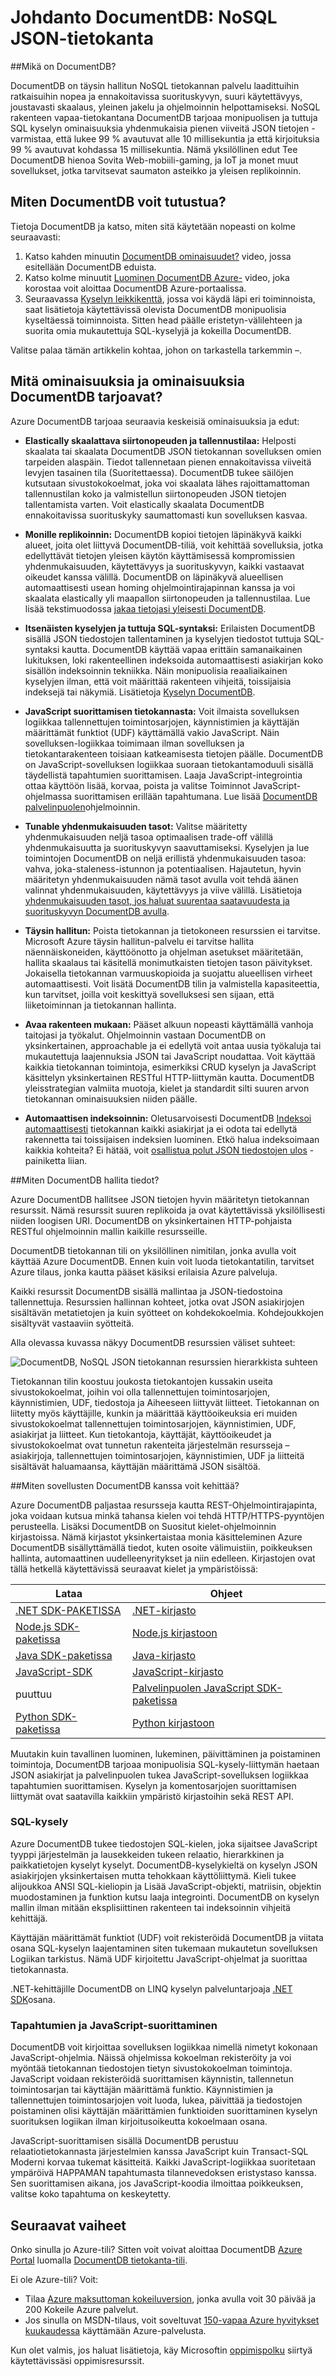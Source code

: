 <properties 
    pageTitle="Johdanto DocumentDB, JSON tietokannan | Microsoft Azure" 
    description="Lisätietoja Azure DocumentDB NoSQL JSON-tietokantaan. Tämä asiakirja-tietokanta on luotu big datasta ja joustavasti skaalattavuus suuren käytettävyyden." 
    keywords="JSON-tietokantaan, asiakirjan tietokanta"
    services="documentdb" 
    authors="mimig1" 
    manager="jhubbard" 
    editor="monicar" 
    documentationCenter=""/>

<tags 
    ms.service="documentdb" 
    ms.workload="data-services" 
    ms.tgt_pltfrm="na" 
    ms.devlang="na" 
    ms.topic="get-started-article" 
    ms.date="09/13/2016" 
    ms.author="mimig"/>

# <a name="introduction-to-documentdb-a-nosql-json-database"></a>Johdanto DocumentDB: NoSQL JSON-tietokanta

##<a name="what-is-documentdb"></a>Mikä on DocumentDB?

DocumentDB on täysin hallitun NoSQL tietokannan palvelu laadittuihin ratkaisuihin nopea ja ennakoitavissa suorituskyvyn, suuri käytettävyys, joustavasti skaalaus, yleinen jakelu ja ohjelmoinnin helpottamiseksi. NoSQL rakenteen vapaa-tietokantana DocumentDB tarjoaa monipuolisen ja tuttuja SQL kyselyn ominaisuuksia yhdenmukaisia pienen viiveitä JSON tietojen - varmistaa, että lukee 99 % avautuvat alle 10 millisekuntia ja että kirjoituksia 99 % avautuvat kohdassa 15 millisekuntia. Nämä yksilöllinen edut Tee DocumentDB hienoa Sovita Web-mobiili-gaming, ja IoT ja monet muut sovellukset, jotka tarvitsevat saumaton asteikko ja yleisen replikoinnin.

## <a name="how-can-i-learn-about-documentdb"></a>Miten DocumentDB voit tutustua? 

Tietoja DocumentDB ja katso, miten sitä käytetään nopeasti on kolme seuraavasti: 

1. Katso kahden minuutin [DocumentDB ominaisuudet?](https://azure.microsoft.com/documentation/videos/what-is-azure-documentdb/) video, jossa esitellään DocumentDB eduista.
2. Katso kolme minuutit [Luominen DocumentDB Azure-](https://azure.microsoft.com/documentation/videos/create-documentdb-on-azure/) video, joka korostaa voit aloittaa DocumentDB Azure-portaalissa.
3. Seuraavassa [Kyselyn leikkikenttä](http://www.documentdb.com/sql/demo), jossa voi käydä läpi eri toiminnoista, saat lisätietoja käytettävissä olevista DocumentDB monipuolisia kyseltäessä toiminnoista. Sitten head päälle eristetyn-välilehteen ja suorita omia mukautettuja SQL-kyselyjä ja kokeilla DocumentDB.

Valitse palaa tämän artikkelin kohtaa, johon on tarkastella tarkemmin –.  

## <a name="what-capabilities-and-key-features-does-documentdb-offer"></a>Mitä ominaisuuksia ja ominaisuuksia DocumentDB tarjoavat?  

Azure DocumentDB tarjoaa seuraavia keskeisiä ominaisuuksia ja edut:

-   **Elastically skaalattava siirtonopeuden ja tallennustilaa:** Helposti skaalata tai skaalata DocumentDB JSON tietokannan sovelluksen omien tarpeiden alaspäin. Tiedot tallennetaan pienen ennakoitavissa viiveitä levyjen tasainen tila (Suoritettaessa). DocumentDB tukee säilöjen kutsutaan sivustokokoelmat, joka voi skaalata lähes rajoittamattoman tallennustilan koko ja valmistellun siirtonopeuden JSON tietojen tallentamista varten. Voit elastically skaalata DocumentDB ennakoitavissa suorituskyky saumattomasti kun sovelluksen kasvaa. 

-   **Monille replikoinnin:** DocumentDB kopioi tietojen läpinäkyvä kaikki alueet, joita olet liittyvä DocumentDB-tiliä, voit kehittää sovelluksia, jotka edellyttävät tietojen yleisen käytön käyttämisessä kompromissien yhdenmukaisuuden, käytettävyys ja suorituskyvyn, kaikki vastaavat oikeudet kanssa välillä. DocumentDB on läpinäkyvä alueellisen automaattisesti usean homing ohjelmointirajapinnan kanssa ja voi skaalata elastically yli maapallon siirtonopeuden ja tallennustilaa. Lue lisää tekstimuodossa [jakaa tietojasi yleisesti DocumentDB](documentdb-distribute-data-globally.md).

-   **Itsenäisten kyselyjen ja tuttuja SQL-syntaksi:** Erilaisten DocumentDB sisällä JSON tiedostojen tallentaminen ja kyselyjen tiedostot tuttuja SQL-syntaksi kautta. DocumentDB käyttää vapaa erittäin samanaikainen lukituksen, loki rakenteellinen indeksoida automaattisesti asiakirjan koko sisällön indeksoinnin tekniikka. Näin monipuolisia reaaliaikainen kyselyjen ilman, että voit määrittää rakenteen vihjeitä, toissijaisia indeksejä tai näkymiä. Lisätietoja [Kyselyn DocumentDB](documentdb-sql-query.md). 

-   **JavaScript suorittamisen tietokannasta:** Voit ilmaista sovelluksen logiikkaa tallennettujen toimintosarjojen, käynnistimien ja käyttäjän määrittämät funktiot (UDF) käyttämällä vakio JavaScript. Näin sovelluksen-logiikkaa toimimaan ilman sovelluksen ja tietokantarakenteen toisiaan katkeamisesta tietojen päälle. DocumentDB on JavaScript-sovelluksen logiikkaa suoraan tietokantamoduuli sisällä täydellistä tapahtumien suorittamisen. Laaja JavaScript-integrointia ottaa käyttöön lisää, korvaa, poista ja valitse Toiminnot JavaScript-ohjelmassa suorittamisen erillään tapahtumana. Lue lisää [DocumentDB palvelinpuolen](documentdb-programming.md)ohjelmoinnin.

-   **Tunable yhdenmukaisuuden tasot:** Valitse määritetty yhdenmukaisuuden neljä tasoa optimaalisen trade-off välillä yhdenmukaisuutta ja suorituskyvyn saavuttamiseksi. Kyselyjen ja lue toimintojen DocumentDB on neljä erillistä yhdenmukaisuuden tasoa: vahva, joka-staleness-istunnon ja potentiaalisen. Hajautetun, hyvin määritetyn yhdenmukaisuuden nämä tasot avulla voit tehdä äänen valinnat yhdenmukaisuuden, käytettävyys ja viive välillä. Lisätietoja [yhdenmukaisuuden tasot, jos haluat suurentaa saatavuudesta ja suorituskyvyn DocumentDB avulla](documentdb-consistency-levels.md).

-   **Täysin hallitun:** Poista tietokannan ja tietokoneen resurssien ei tarvitse. Microsoft Azure täysin hallitun-palvelu ei tarvitse hallita näennäiskoneiden, käyttöönotto ja ohjelman asetukset määritetään, hallita skaalaus tai käsitellä monimutkaisten tietojen tason päivitykset. Jokaisella tietokannan varmuuskopioida ja suojattu alueellisen virheet automaattisesti. Voit lisätä DocumentDB tilin ja valmistella kapasiteettia, kun tarvitset, joilla voit keskittyä sovelluksesi sen sijaan, että liiketoiminnan ja tietokannan hallinta. 

-   **Avaa rakenteen mukaan:** Pääset alkuun nopeasti käyttämällä vanhoja taitojasi ja työkalut. Ohjelmoinnin vastaan DocumentDB on yksinkertainen, approachable ja ei edellytä voit antaa uusia työkaluja tai mukautettuja laajennuksia JSON tai JavaScript noudattaa. Voit käyttää kaikkia tietokannan toimintoja, esimerkiksi CRUD kyselyn ja JavaScript käsittelyn yksinkertainen RESTful HTTP-liittymän kautta. DocumentDB yleisstrategian valmiita muotoja, kielet ja standardit silti suuren arvon tietokannan ominaisuuksien niiden päälle.

-   **Automaattisen indeksoinnin:** Oletusarvoisesti DocumentDB [Indeksoi automaattisesti](documentdb-indexing.md) tietokannan kaikki asiakirjat ja ei odota tai edellytä rakennetta tai toissijaisen indeksien luominen. Etkö halua indeksoimaan kaikkia kohteita? Ei hätää, voit [osallistua polut JSON tiedostojen ulos](documentdb-indexing-policies.md) -painiketta liian.

##<a name="data-management"></a>Miten DocumentDB hallita tiedot?

Azure DocumentDB hallitsee JSON tietojen hyvin määritetyn tietokannan resurssit. Nämä resurssit suuren replikoida ja ovat käytettävissä yksilöllisesti niiden loogisen URI. DocumentDB on yksinkertainen HTTP-pohjaista RESTful ohjelmoinnin mallin kaikille resursseille. 

DocumentDB tietokannan tili on yksilöllinen nimitilan, jonka avulla voit käyttää Azure DocumentDB. Ennen kuin voit luoda tietokantatilin, tarvitset Azure tilaus, jonka kautta pääset käsiksi erilaisia Azure palveluja. 

Kaikki resurssit DocumentDB sisällä mallintaa ja JSON-tiedostoina tallennettuja. Resurssien hallinnan kohteet, jotka ovat JSON asiakirjojen sisältävän metatietojen ja kuin syötteet on kohdekokoelmia. Kohdejoukkojen sisältyvät vastaaviin syötteitä.

Alla olevassa kuvassa näkyy DocumentDB resurssien väliset suhteet:

![DocumentDB, NoSQL JSON tietokannan resurssien hierarkkista suhteen][1] 

Tietokannan tilin koostuu joukosta tietokantojen kussakin useita sivustokokoelmat, joihin voi olla tallennettujen toimintosarjojen, käynnistimien, UDF, tiedostoja ja Aiheeseen liittyvät liitteet. Tietokannan on liitetty myös käyttäjille, kunkin ja määrittää käyttöoikeuksia eri muiden sivustokokoelmat tallennettujen toimintosarjojen, käynnistimien, UDF, asiakirjat ja liitteet. Kun tietokantoja, käyttäjät, käyttöoikeudet ja sivustokokoelmat ovat tunnetun rakenteita järjestelmän resursseja – asiakirjoja, tallennettujen toimintosarjojen, käynnistimien, UDF ja liitteitä sisältävät haluamaansa, käyttäjän määrittämä JSON sisältöä.  

##<a name="develop"></a>Miten sovellusten DocumentDB kanssa voit kehittää?

Azure DocumentDB paljastaa resursseja kautta REST-Ohjelmointirajapinta, joka voidaan kutsua minkä tahansa kielen voi tehdä HTTP/HTTPS-pyyntöjen perusteella. Lisäksi DocumentDB on Suositut kielet-ohjelmoinnin kirjastoissa. Nämä kirjastot yksinkertaistaa monia käsitteleminen Azure DocumentDB sisällyttämällä tiedot, kuten osoite välimuistiin, poikkeuksen hallinta, automaattinen uudelleenyritykset ja niin edelleen. Kirjastojen ovat tällä hetkellä käytettävissä seuraavat kielet ja ympäristöissä:  

Lataa | Ohjeet
--- | ---
[.NET SDK-PAKETISSA](http://go.microsoft.com/fwlink/?LinkID=402989) | [.NET-kirjasto](https://msdn.microsoft.com/library/azure/dn948556.aspx)
[Node.js SDK-paketissa](http://go.microsoft.com/fwlink/?LinkID=402990) | [Node.js kirjastoon](http://azure.github.io/azure-documentdb-node/)
[Java SDK-paketissa](http://go.microsoft.com/fwlink/?LinkID=402380) | [Java-kirjasto](http://azure.github.io/azure-documentdb-java/)
[JavaScript-SDK](http://go.microsoft.com/fwlink/?LinkID=402991) | [JavaScript-kirjasto](http://azure.github.io/azure-documentdb-js/)
puuttuu | [Palvelinpuolen JavaScript SDK-paketissa](http://azure.github.io/azure-documentdb-js-server/)
[Python SDK-paketissa](https://pypi.python.org/pypi/pydocumentdb) | [Python kirjastoon](http://azure.github.io/azure-documentdb-python/)

Muutakin kuin tavallinen luominen, lukeminen, päivittäminen ja poistaminen toimintoja, DocumentDB tarjoaa monipuolisia SQL-kysely-liittymän haetaan JSON asiakirjat ja palvelinpuolen tukea JavaScript-sovelluksen logiikkaa tapahtumien suorittamisen. Kyselyn ja komentosarjojen suorittamisen liittymät ovat saatavilla kaikkiin ympäristö kirjastoihin sekä REST API. 

### <a name="sql-query"></a>SQL-kysely
Azure DocumentDB tukee tiedostojen SQL-kielen, joka sijaitsee JavaScript tyyppi järjestelmän ja lausekkeiden tukeen relaatio, hierarkkinen ja paikkatietojen kyselyt kyselyt. DocumentDB-kyselykieltä on kyselyn JSON asiakirjojen yksinkertaisen mutta tehokkaan käyttöliittymä. Kieli tukee alijoukkoa ANSI SQL-kieliopin ja Lisää JavaScript-objekti, matriisin, objektin muodostaminen ja funktion kutsu laaja integrointi. DocumentDB on kyselyn mallin ilman mitään eksplisiittinen rakenteen tai indeksoinnin vihjeitä kehittäjä.

Käyttäjän määrittämät funktiot (UDF) voit rekisteröidä DocumentDB ja viitata osana SQL-kyselyn laajentaminen siten tukemaan mukautetun sovelluksen Logiikan tarkistus. Nämä UDF kirjoitettu JavaScript-ohjelmat ja suorittaa tietokannasta. 

.NET-kehittäjille DocumentDB on LINQ kyselyn palveluntarjoaja [.NET SDK](https://msdn.microsoft.com/library/azure/microsoft.azure.documents.linq.aspx)osana. 

### <a name="transactions-and-javascript-execution"></a>Tapahtumien ja JavaScript-suorittaminen
DocumentDB voit kirjoittaa sovelluksen logiikkaa nimellä nimetyt kokonaan JavaScript-ohjelmia. Näissä ohjelmissa kokoelman rekisteröity ja voi myöntää tietokannan tiedostojen tietyn sivustokokoelman toimintoja. JavaScript voidaan rekisteröidä suorittamisen käynnistin, tallennetun toimintosarjan tai käyttäjän määrittämä funktio. Käynnistimien ja tallennettujen toimintosarjojen voit luoda, lukea, päivittää ja tiedostojen poistaminen olisi käyttäjän määrittämien funktioiden suorittaminen kyselyn suorituksen logiikan ilman kirjoitusoikeutta kokoelmaan osana.

JavaScript-suorittamisen sisällä DocumentDB perustuu relaatiotietokannasta järjestelmien kanssa JavaScript kuin Transact-SQL Moderni korvaa tukemat käsitteitä. Kaikki JavaScript-logiikkaa suoritetaan ympäröivä HAPPAMAN tapahtumasta tilannevedoksen eristystaso kanssa. Sen suorittamisen aikana, jos JavaScript-koodia ilmoittaa poikkeuksen, valitse koko tapahtuma on keskeytetty.

## <a name="next-steps"></a>Seuraavat vaiheet
Onko sinulla jo Azure-tili? Sitten voit voivat aloittaa DocumentDB [Azure Portal](https://portal.azure.com/#gallery/Microsoft.DocumentDB) luomalla [DocumentDB tietokanta-tili](documentdb-create-account.md).

Ei ole Azure-tili? Voit:

- Tilaa [Azure maksuttoman kokeiluversion](https://azure.microsoft.com/free/), jonka avulla voit 30 päivää ja 200 Kokeile Azure palvelut. 
- Jos sinulla on MSDN-tilaus, voit soveltuvat [150-vapaa Azure hyvitykset kuukaudessa](https://azure.microsoft.com/pricing/member-offers/msdn-benefits-details/) käyttämään Azure-palvelusta. 

Kun olet valmis, jos haluat lisätietoja, käy Microsoftin [oppimispolku](https://azure.microsoft.com/documentation/learning-paths/documentdb/) siirtyä käytettävissäsi oppimisresurssit. 


[1]: ./media/documentdb-introduction/json-database-resources1.png
 
